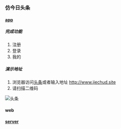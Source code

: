 ### 仿今日头条

#### [app](https://github.com/jiechud/toutiao/tree/master/app)

##### 完成功能
1. 注册
2. 登录
3. 我的

##### 演示地址
1. 浏览器访问[头条](http://www.jiechud.site)或者输入地址 http://www.jiechud.site
2. 请扫描二维码

![头条](https://github.com/jiechud/toutiao/blob/master/app/resource/%E8%AE%BF%E9%97%AE%E5%9C%B0%E5%9D%80.png)


#### web


#### [server](https://github.com/jiechud/toutiao/tree/master/server)



